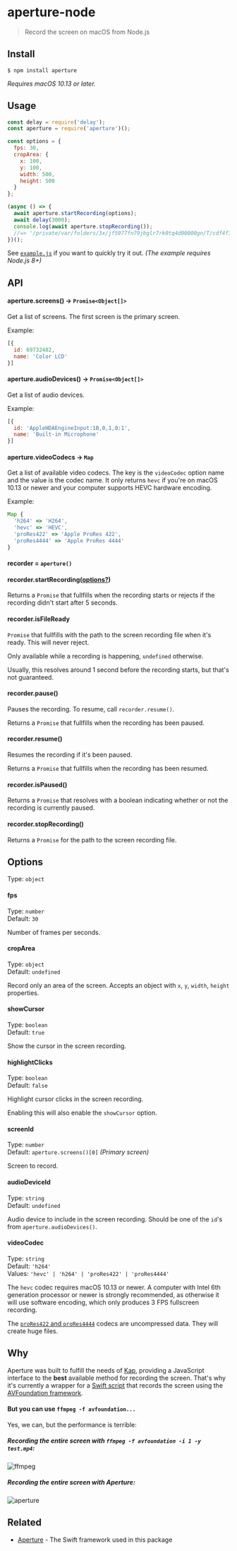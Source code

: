 # aperture-node

> Record the screen on macOS from Node.js

## Install

```
$ npm install aperture
```

*Requires macOS 10.13 or later.*

## Usage

```js
const delay = require('delay');
const aperture = require('aperture')();

const options = {
  fps: 30,
  cropArea: {
    x: 100,
    y: 100,
    width: 500,
    height: 500
  }
};

(async () => {
  await aperture.startRecording(options);
  await delay(3000);
  console.log(await aperture.stopRecording());
  //=> '/private/var/folders/3x/jf5977fn79jbglr7rk0tq4d00000gn/T/cdf4f7df426c97880f8c10a1600879f7.mp4'
})();
```

See [`example.js`](example.js) if you want to quickly try it out. *(The example requires Node.js 8+)*

## API

#### aperture.screens() -> `Promise<Object[]>`

Get a list of screens. The first screen is the primary screen.

Example:

```js
[{
  id: 69732482,
  name: 'Color LCD'
}]
```

#### aperture.audioDevices() -> `Promise<Object[]>`

Get a list of audio devices.

Example:

```js
[{
  id: 'AppleHDAEngineInput:1B,0,1,0:1',
  name: 'Built-in Microphone'
}]
```

#### aperture.videoCodecs -> `Map`

Get a list of available video codecs. The key is the `videoCodec` option name and the value is the codec name. It only returns `hevc` if you're on macOS 10.13 or newer and your computer supports HEVC hardware encoding.

Example:

```js
Map {
  'h264' => 'H264',
  'hevc' => 'HEVC',
  'proRes422' => 'Apple ProRes 422',
  'proRes4444' => 'Apple ProRes 4444'
}
```

#### recorder = `aperture()`

#### recorder.startRecording([options?](#options))

Returns a `Promise` that fullfills when the recording starts or rejects if the recording didn't start after 5 seconds.

#### recorder.isFileReady

`Promise` that fullfills with the path to the screen recording file when it's ready. This will never reject.

Only available while a recording is happening, `undefined` otherwise.

Usually, this resolves around 1 second before the recording starts, but that's not guaranteed.

#### recorder.pause()

Pauses the recording. To resume, call `recorder.resume()`.

Returns a `Promise` that fullfills when the recording has been paused.

#### recorder.resume()

Resumes the recording if it's been paused.

Returns a `Promise` that fullfills when the recording has been resumed.

#### recorder.isPaused()

Returns a `Promise` that resolves with a boolean indicating whether or not the recording is currently paused.

#### recorder.stopRecording()

Returns a `Promise` for the path to the screen recording file.

## Options

Type: `object`

#### fps

Type: `number`\
Default: `30`

Number of frames per seconds.

#### cropArea

Type: `object`\
Default: `undefined`

Record only an area of the screen. Accepts an object with `x`, `y`, `width`, `height` properties.

#### showCursor

Type: `boolean`\
Default: `true`

Show the cursor in the screen recording.

#### highlightClicks

Type: `boolean`\
Default: `false`

Highlight cursor clicks in the screen recording.

Enabling this will also enable the `showCursor` option.

#### screenId

Type: `number`\
Default: `aperture.screens()[0]` *(Primary screen)*

Screen to record.

#### audioDeviceId

Type: `string`\
Default: `undefined`

Audio device to include in the screen recording. Should be one of the `id`'s from `aperture.audioDevices()`.

#### videoCodec

Type: `string`\
Default: `'h264'`\
Values: `'hevc' | 'h264' | 'proRes422' | 'proRes4444'`

The `hevc` codec requires macOS 10.13 or newer. A computer with Intel 6th generation processor or newer is strongly recommended, as otherwise it will use software encoding, which only produces 3 FPS fullscreen recording.

The [`proRes422` and `proRes4444`](https://documentation.apple.com/en/finalcutpro/professionalformatsandworkflows/index.html#chapter=10%26section=2%26tasks=true) codecs are uncompressed data. They will create huge files.

## Why

Aperture was built to fulfill the needs of [Kap](https://github.com/wulkano/kap), providing a JavaScript interface to the **best** available method for recording the screen. That's why it's currently a wrapper for a [Swift script](Sources/ApertureCLI/main.swift) that records the screen using the [AVFoundation framework](https://developer.apple.com/av-foundation/).

#### But you can use `ffmpeg -f avfoundation...`

Yes, we can, but the performance is terrible:

##### Recording the entire screen with `ffmpeg -f avfoundation -i 1 -y test.mp4`:

![ffmpeg](https://cloud.githubusercontent.com/assets/4721750/19214740/f823d4b6-8d60-11e6-8af3-4726146ef29a.jpg)

##### Recording the entire screen with Aperture:

![aperture](https://cloud.githubusercontent.com/assets/4721750/19214743/11f4aaaa-8d61-11e6-9822-4e83bcdfab24.jpg)

## Related

- [Aperture](https://github.com/wulkano/Aperture) - The Swift framework used in this package
